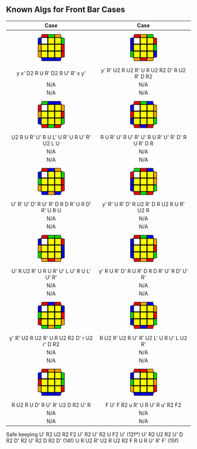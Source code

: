 Known Algs for Front Bar Cases
------------------------
Case | Case
:----------: | :----------:
<img src="Images/1.jpg" width="90"> | <img src="Images/7.jpg" width="90"> 
y x' D2 R U R' D2 R U' R' x y' | y' R' U2 R U2 R' U R U2 R2 D' R U2 R' D R2
N/A | N/A
N/A | N/A
<img src="Images/2.jpg" width="90"> | <img src="Images/8.jpg" width="90"> 
U2 R U R' U' R U L' U R' U R U' R' U2 L U | R U R' U' R U' R' U' R U R' U' R' D' R U R' D R 
N/A | N/A
N/A | N/A
<img src="Images/3.jpg" width="90"> | <img src="Images/9.jpg" width="90"> 
U' R' U' D' R U' R' D R D R' U R D' R' U R U | y' R' U R' D' R U2 R' D R U2 R U R' U2 R 
N/A | N/A
N/A | N/A
<img src="Images/4.jpg" width="90"> | <img src="Images/10.jpg" width="90">
U' R U2 R' U R U R' U' L U' R U L' U' R' | y' R U R' D' R U R' D R D R' U' R D' U' R' 
N/A | N/A
N/A | N/A
<img src="Images/5.jpg" width="90"> | <img src="Images/11.jpg" width="90"> 
y' R' U2 R U2 R' U R U2 R2 D' r U2 r' D R2 | R U2 R' U2 R U' R' U2 L' U R U' L U2 R' 
N/A | N/A
N/A | N/A
<img src="Images/6.jpg" width="90"> | <img src="Images/12.jpg" width="90">
R U2 R U D' R U' R' U2 D R2 U' R | F U' F R2 u R' U R U' R u' R2 F2
N/A | N/A
N/A | N/A

Safe keeping
U' R2 U2 R2 F2 U' R2 U' R2 U F2 U'  (12f*)
U' R2 U2 R2 U' D R2 D' R2 U' R2 D R2 D' (14f)
U R U2 R' U2 R U2 R2 F R U R U' R' F'  (15f)
